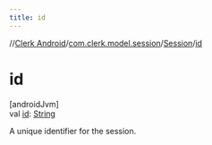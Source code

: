 ```yaml
---
title: id
---
```

//[Clerk Android](../../../index.html)/[com.clerk.model.session](../index.html)/[Session](index.html)/[id](id.html)



# id



[androidJvm]\
val [id](id.html): [String](https://kotlinlang.org/api/latest/jvm/stdlib/kotlin-stdlib/kotlin/-string/index.html)



A unique identifier for the session.




